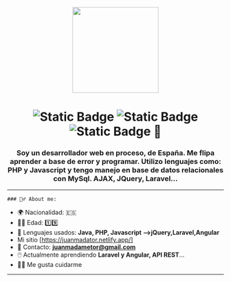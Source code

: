 <!DOCTYPE html>
<html lang="en">
<head>
    <meta charset="UTF-8">
    <meta name="viewport" content="width=device-width, initial-scale=1.0">
   
</head>
<body>
    <div id="header" align="center">
       <img src="https://media.giphy.com/media/CGHy1hQ1WPKDCz5Xk6/giphy.gif" width="200" alt="">
    </div>
    <h1 align="center"><img alt="Static Badge" src="https://img.shields.io/badge/Hola-8A2BE2">
  <img alt="Static Badge" src="https://img.shields.io/badge/soy-5b2BE3">
 <img alt="Static Badge" src="https://img.shields.io/badge/Juanma-Adame-blue"> 👋</h1>
    <h3 align="center" >Soy un desarrollador web en proceso, de España. Me flipa aprender a base de error y programar. Utilizo lenguajes como: PHP y Javascript
    y tengo manejo en base de datos relacionales con MySql. AJAX, JQuery, Laravel...</h3>


              

---
    ### 🙆‍♂️ About me:

- 🌍 Nacionalidad: 🇪🇸
- 👨‍💻 Edad: 1️⃣9️⃣
- 💯 Lenguajes usados: **Java, PHP, Javascript -->jQuery,Laravel,Angular**
- Mi sitio [https://juanmadator.netlify.app/]
- 📧 Contacto: **juanmadametor@gmail.com**
- 🖱️  Actualmente aprendiendo **Laravel y Angular, API REST**...
- 🏋️‍♀️ Me gusta cuidarme 



              


<!--<a href="https://git.io/streak-stats" ><img  src="https://streak-stats.demolab.com?user=Juanmadator&theme=monokai&hide_border=true&border_radius=5&locale=es" alt="GitHub Streak" /></a>-->
---

</body>

</html>

